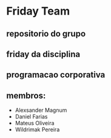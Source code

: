 # Friday Team
## repositorio do grupo
## friday da disciplina
## programacao corporativa
## membros:
* Alexsander Magnum
* Daniel Farias
* Mateus Oliveira
* Wildrimak Pereira
